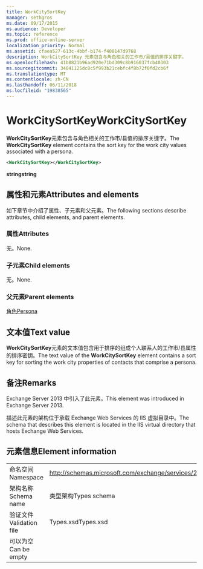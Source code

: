 ```yaml
---
title: WorkCitySortKey
manager: sethgros
ms.date: 09/17/2015
ms.audience: Developer
ms.topic: reference
ms.prod: office-online-server
localization_priority: Normal
ms.assetid: cfaea527-613c-4bbf-b174-f408147d9768
description: WorkCitySortKey 元素包含与角色相关的工作市/县值的排序关键字。
ms.openlocfilehash: 41b8821b96ad920e71bd309c8b916037fcb40303
ms.sourcegitcommit: 34041125dc8c5f993b21cebfc4f8b72f0fd2cb6f
ms.translationtype: MT
ms.contentlocale: zh-CN
ms.lasthandoff: 06/11/2018
ms.locfileid: "19838565"
---
```

# <a name="workcitysortkey"></a><span data-ttu-id="96f13-103">WorkCitySortKey</span><span class="sxs-lookup"><span data-stu-id="96f13-103">WorkCitySortKey</span></span>

<span data-ttu-id="96f13-104">**WorkCitySortKey**元素包含与角色相关的工作市/县值的排序关键字。</span><span class="sxs-lookup"><span data-stu-id="96f13-104">The **WorkCitySortKey** element contains the sort key for the work city values associated with a persona.</span></span> 
  
```XML
<WorkCitySortKey></WorkCitySortKey>
```

 <span data-ttu-id="96f13-105">**string**</span><span class="sxs-lookup"><span data-stu-id="96f13-105">**string**</span></span>
## <a name="attributes-and-elements"></a><span data-ttu-id="96f13-106">属性和元素</span><span class="sxs-lookup"><span data-stu-id="96f13-106">Attributes and elements</span></span>

<span data-ttu-id="96f13-107">如下章节中介绍了属性、子元素和父元素。</span><span class="sxs-lookup"><span data-stu-id="96f13-107">The following sections describe attributes, child elements, and parent elements.</span></span>
  
### <a name="attributes"></a><span data-ttu-id="96f13-108">属性</span><span class="sxs-lookup"><span data-stu-id="96f13-108">Attributes</span></span>

<span data-ttu-id="96f13-109">无。</span><span class="sxs-lookup"><span data-stu-id="96f13-109">None.</span></span>
  
### <a name="child-elements"></a><span data-ttu-id="96f13-110">子元素</span><span class="sxs-lookup"><span data-stu-id="96f13-110">Child elements</span></span>

<span data-ttu-id="96f13-111">无。</span><span class="sxs-lookup"><span data-stu-id="96f13-111">None.</span></span>
  
### <a name="parent-elements"></a><span data-ttu-id="96f13-112">父元素</span><span class="sxs-lookup"><span data-stu-id="96f13-112">Parent elements</span></span>

[<span data-ttu-id="96f13-113">角色</span><span class="sxs-lookup"><span data-stu-id="96f13-113">Persona</span></span>](persona.md)
  
## <a name="text-value"></a><span data-ttu-id="96f13-114">文本值</span><span class="sxs-lookup"><span data-stu-id="96f13-114">Text value</span></span>

<span data-ttu-id="96f13-115">**WorkCitySortKey**元素的文本值包含用于排序的组成个人联系人的工作市/县属性的排序密钥。</span><span class="sxs-lookup"><span data-stu-id="96f13-115">The text value of the **WorkCitySortKey** element contains a sort key for sorting the work city properties of contacts that comprise a persona.</span></span> 
  
## <a name="remarks"></a><span data-ttu-id="96f13-116">备注</span><span class="sxs-lookup"><span data-stu-id="96f13-116">Remarks</span></span>

<span data-ttu-id="96f13-117">Exchange Server 2013 中引入了此元素。</span><span class="sxs-lookup"><span data-stu-id="96f13-117">This element was introduced in Exchange Server 2013.</span></span>
  
<span data-ttu-id="96f13-118">描述此元素的架构位于承载 Exchange Web Services 的 IIS 虚拟目录中。</span><span class="sxs-lookup"><span data-stu-id="96f13-118">The schema that describes this element is located in the IIS virtual directory that hosts Exchange Web Services.</span></span>
  
## <a name="element-information"></a><span data-ttu-id="96f13-119">元素信息</span><span class="sxs-lookup"><span data-stu-id="96f13-119">Element information</span></span>

|||
|:-----|:-----|
|<span data-ttu-id="96f13-120">命名空间</span><span class="sxs-lookup"><span data-stu-id="96f13-120">Namespace</span></span>  <br/> |http://schemas.microsoft.com/exchange/services/2006/types  <br/> |
|<span data-ttu-id="96f13-121">架构名称</span><span class="sxs-lookup"><span data-stu-id="96f13-121">Schema name</span></span>  <br/> |<span data-ttu-id="96f13-122">类型架构</span><span class="sxs-lookup"><span data-stu-id="96f13-122">Types schema</span></span>  <br/> |
|<span data-ttu-id="96f13-123">验证文件</span><span class="sxs-lookup"><span data-stu-id="96f13-123">Validation file</span></span>  <br/> |<span data-ttu-id="96f13-124">Types.xsd</span><span class="sxs-lookup"><span data-stu-id="96f13-124">Types.xsd</span></span>  <br/> |
|<span data-ttu-id="96f13-125">可以为空</span><span class="sxs-lookup"><span data-stu-id="96f13-125">Can be empty</span></span>  <br/> ||
   

